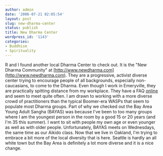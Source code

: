 ```yaml
---
author: admin
date: '2006-07-21 02:05:54'
layout: post
slug: new-dharma-center
status: publish
title: New Dharma Center
wordpress_id: '1143'
categories:
- Buddhism
- Spirituality
---
```


R and I found another local Dharma Center to check out. It is the "New
Dharma Community" at
[http://www.newdharma.com](http://www.newdharma.com). They are a
progressive, activist diverse center trying to encourage people of all
backgrounds, especially non-caucasians, to come to the Dharma. Even
though I work in Emeryville, they are practically spitting distance from
my workplace. They have a FAQ
[online](http://www.newdharma.com/faqman/index.php) and seem to meet
quite often. I am drawn to working with a more diverse crowd of
practitioners than the typical Boomer-era WASPs that seem to populate
most Dharma groups. Part of why we checked out the Bay Area Young Adult
Sangha (BAYAS) was because I've been to too many groups where I am the
youngest person in the room by a good 15 or 20 years (and I'm 35 this
summer). I want to sit with people my own age or even younger as well as
with older people. Unfortunately, BAYAS meets on Wednesdays, the same
time as our Aikido class. Now that we live in Oakland, I'm trying to
embrace a bit more of the local diversity that is here. Seattle is
hardly an all white town but the Bay Area is definitely a lot more
diverse and it is a nice change.
